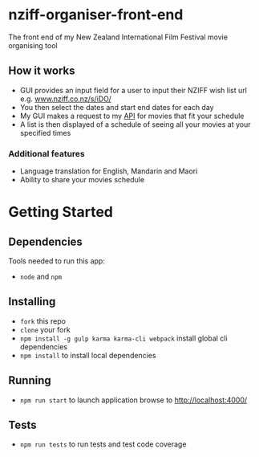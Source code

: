# nziff-organiser-front-end
The front end of my New Zealand International Film Festival movie organising tool

## How it works
- GUI provides an input field for a user to input their NZIFF wish list url e.g. www.nziff.co.nz/s/iDO/
- You then select the dates and start end dates for each day
- My GUI makes a request to my [API](http://www.loganelliott.xyz/api/getWishListJson/{wishListId}) for movies that fit your schedule 
- A list is then displayed of a schedule of seeing all your movies at your specified times

### Additional features
- Language translation for English, Mandarin and Maori
- Ability to share your movies schedule

# Getting Started
## Dependencies
Tools needed to run this app:
* `node` and `npm`

## Installing
* `fork` this repo
* `clone` your fork
* `npm install -g gulp karma karma-cli webpack` install global cli dependencies
* `npm install` to install local dependencies

## Running
* `npm run start` to launch application browse to [http://localhost:4000/](http://localhost:4000/)

## Tests
* `npm run tests` to run tests and test code coverage
